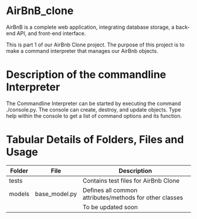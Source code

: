 # AirBnB_clone

AirBnB is a complete web application, integrating database storage, a back-end API, and front-end interface.

This is part 1 of our AirBnb Clone project. The purpose of this project is to make a command interpreter that manages our AirBnb objects.


# Description of the commandline Interpreter
The Commandline Interpreter can be started by executing the command ./console.py. The console can create, destroy, and update objects. Type help within the console to get a list of command options and its function.

# Tabular Details of Folders, Files and Usage
| Folder | File | Description |
| ------ | ---- | ----------- |
| tests	|  | Contains test files for AirBnb Clone|
| models | base_model.py | Defines all common attributes/methods for other classes |
|  |  | To be updated soon |
